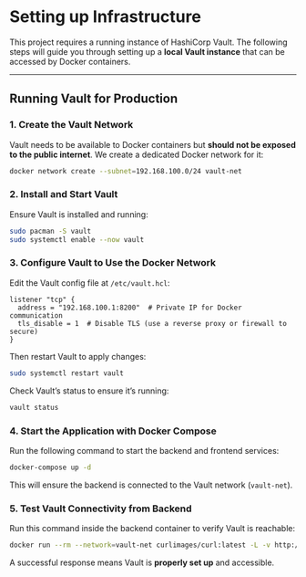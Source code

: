 # Setting up Infrastructure

This project requires a running instance of HashiCorp Vault. The following steps will guide you through setting up a **local Vault instance** that can be accessed by Docker containers.

---

## Running Vault for Production

### **1. Create the Vault Network**
Vault needs to be available to Docker containers but **should not be exposed to the public internet**. We create a dedicated Docker network for it:

```bash
docker network create --subnet=192.168.100.0/24 vault-net
```

### **2. Install and Start Vault**
Ensure Vault is installed and running:

```bash
sudo pacman -S vault
sudo systemctl enable --now vault
```

### **3. Configure Vault to Use the Docker Network**
Edit the Vault config file at `/etc/vault.hcl`:

```hcl
listener "tcp" {
  address = "192.168.100.1:8200"  # Private IP for Docker communication
  tls_disable = 1  # Disable TLS (use a reverse proxy or firewall to secure)
}
```

Then restart Vault to apply changes:

```bash
sudo systemctl restart vault
```

Check Vault’s status to ensure it’s running:

```bash
vault status
```

### **4. Start the Application with Docker Compose**
Run the following command to start the backend and frontend services:

```bash
docker-compose up -d
```

This will ensure the backend is connected to the Vault network (`vault-net`).

### **5. Test Vault Connectivity from Backend**
Run this command inside the backend container to verify Vault is reachable:

```bash
docker run --rm --network=vault-net curlimages/curl:latest -L -v http://192.168.100.1:8200/v1/sys/health
```

A successful response means Vault is **properly set up** and accessible.
